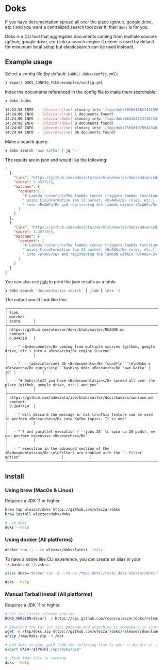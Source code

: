# Doks

If you have documentation spread all over the place (github, google drive, etc.) and you want a centralized search tool over it, then `doks` is for you.

Doks is a CLI tool that aggregates documents coming from multiple sources (github, google drive, etc.) into a search engine (Lucene is used by default for minumum local setup but elasticsearch can be used instead).

## Example usage

Select a config file (by default: `$HOME/.doks/config.yml`):

```bash
❯ export DOKS_CONFIG_FILE=examples/config.yml
```

Index the documents referenced in the config file to make them searchable:

```bash
❯ doks index
                                 
14:23:58 INFO  - [wlezzar/jtab] cloning into '/tmp/doks1910419821411559250'
14:24:00 INFO  - [wlezzar/jtab] 1 documents found!
14:24:00 INFO  - [wlezzar/doks] cloning into '/tmp/doks8654245137262434689'
14:24:02 INFO  - [wlezzar/doks] 0 documents found!
14:24:02 INFO  - [adevinta/zoe] cloning into '/tmp/doks756581970042346717'
14:24:04 INFO  - [adevinta/zoe] 36 documents found!
```

Make a search query:

```bash
❯ doks search 'aws kafka' | jq '.'
```

The results are in json and would like the following:

```json
[
  {
    "link": "https://github.com/adevinta/zoe/blob/master/docs/advanced/runners/lambda.md",
    "score": 3.4977975,
    "matches": {
      "content": [
        "# Lambda runner\n\nThe lambda runner triggers lambda functions to read / produce to the <B>Kafka</B>",
        " using CloudFormation (an S3 bucket, <B>AWS</B> roles, etc.). For more details on the resources deployed",
        " into <B>AWS</B> and registering the lambda within <B>AWS</B>. Zoe jar path needs to be set and must point to a valid zoe"
      ]
    }
  },
  {
    "link": "https://github.com/adevinta/zoe/blob/master/docs/advanced/runners/lambda.md",
    "score": 3.4977975,
    "matches": {
      "content": [
        "# Lambda runner\n\nThe lambda runner triggers lambda functions to read / produce to the <B>Kafka</B>",
        " using CloudFormation (an S3 bucket, <B>AWS</B> roles, etc.). For more details on the resources deployed",
        " into <B>AWS</B> and registering the lambda within <B>AWS</B>. Zoe jar path needs to be set and must point to a valid zoe"
      ]
    }
  }
]
```

You can also use [jtab](https://github.com/wlezzar/jtab) to print the json results as a table:

```bash
❯ doks search 'documentation search' | jtab | less -S
```

The output would look like this:

```
┌────────────────────────────────────────────────────────────────────────────────┬───────────────────────────────────────────────────────────────────────────────────────────────────────────────────────────────────────────┬────────────┐
│ link                                                                           │ matches                                                                                                                                   │ score      │
├────────────────────────────────────────────────────────────────────────────────┼───────────────────────────────────────────────────────────────────────────────────────────────────────────────────────────────────────────┼────────────┤
│ https://github.com/wlezzar/doks/blob/master/README.md                          │ content:                                                                                                                                  │ 6.044318   │
│                                                                                │   - " <B>documents</B> coming from multiple sources (github, google drive, etc.) into a <B>search</B> engine (Lucene"                     │            │
│                                                                                │   - "  - [adevinta/zoe] 36 <B>documents</B> found!\n```\n\nMake a <B>search</B> query:\n\n```bash\n❯ doks <B>search</B> 'aws kafka' | jq" │            │
│                                                                                │   - "# Doks\n\nIf you have <B>documentation</B> spread all over the place (github, google drive, etc.) and you"                           │            │
├────────────────────────────────────────────────────────────────────────────────┼───────────────────────────────────────────────────────────────────────────────────────────────────────────────────────────────────────────┼────────────┤
│ https://github.com/adevinta/zoe/blob/master/docs/basics/consume.md             │ content:                                                                                                                                  │ 3.2647414  │
│                                                                                │   - " will discard the message or not.\n\nThis feature can be used to perform <B>searches</B> into Kafka topics. It is one"               │            │
│                                                                                │   - "`) and parallel execution (`--jobs 20` to spin up 20 pods), we can perform expensive <B>searches</B>"                                │            │
│                                                                                │   - " execution in the advanced section of the <B>documentation</B>.\n\nFilters are enabled with the `--filter` option"                   │            │
└────────────────────────────────────────────────────────────────────────────────┴───────────────────────────────────────────────────────────────────────────────────────────────────────────────────────────────────────────┴────────────┘
```

## Install

### Using brew (MacOs & Linux)

Requires a JDK 11 or higher.

```bash
brew tap wlezzar/doks https://github.com/wlezzar/doks
brew install wlezzar/doks/doks

# use doks
doks --help
```

### Using docker (All platforms)

```bash
docker run -i --rm wlezzar/doks:latest --help
```

To have a native like CLI experience, you can create an alias in your `~/.bashrc` or `~/.zshrc`:

```bash
alias doks='docker run -i --rm -v /tmp/.doks:/root/.doks wlezzar/doks:latest'

doks --help
```

### Manual Tarball install (All platforms)

Requires a JDK 11 or higher.

```bash
# Get the latest release version
DOKS_VERSION=$(curl -s https://api.github.com/repos/wlezzar/doks/releases/latest | jq -r .tag_name)

# Download the tar (or zip) package and unarchive it somewhere in your host (ex. /opt)
wget -O /tmp/doks.zip https://github.com/wlezzar/doks/releases/download/${DOKS_VERSION}/doks.zip
unzip /tmp/doks.zip -d /opt

# Add doks in your path (add the following line to your ~/.bashrc or ~/.zshrc to make it permanent)
export PATH="${PATH}:/opt/doks/bin"

# Check that this is working
doks --help
```
